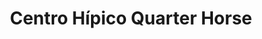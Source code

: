 ---
title: "Centro Hípico Quarter Horse"
url: /caracas/centro-hipico-quarter-horse/
shop: corredor de apuestas
---